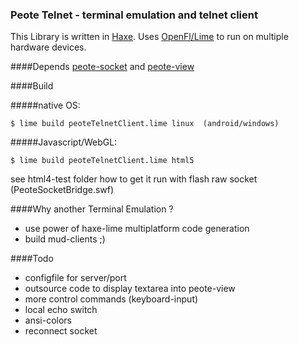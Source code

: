 ### Peote Telnet - terminal emulation and telnet client

This Library is written in [Haxe](http://haxe.org). Uses [OpenFl/Lime](http://www.openfl.org/documentation/setup/install-haxe/)
to run on multiple hardware devices.


####Depends
[peote-socket](https://github.com/maitag/peote-socket) and [peote-view](https://github.com/maitag/peote-view)


####Build

#####native OS:

`$ lime build peoteTelnetClient.lime linux  (android/windows)`



#####Javascript/WebGL:

`$ lime build peoteTelnetClient.lime html5`

see html4-test folder how to get it run with flash raw socket (PeoteSocketBridge.swf)

####Why another Terminal Emulation ?

- use power of haxe-lime multiplatform code generation
- build mud-clients ;)

####Todo

- configfile for server/port
- outsource code to display textarea into peote-view
- more control commands (keyboard-input)
- local echo switch
- ansi-colors
- reconnect socket